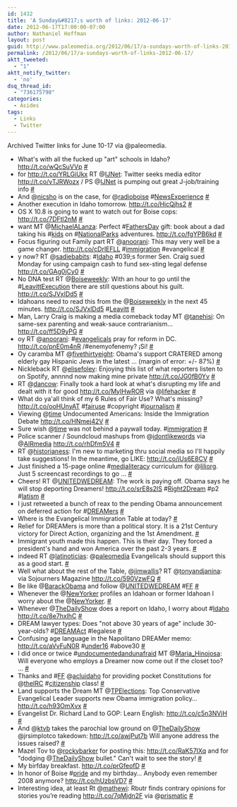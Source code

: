 ```yaml
---
id: 1432
title: 'A Sunday&#8217;s worth of links: 2012-06-17'
date: 2012-06-17T17:00:00-07:00
author: Nathaniel Hoffman
layout: post
guid: http://www.paleomedia.org/2012/06/17/a-sundays-worth-of-links-2012-06-17/
permalink: /2012/06/17/a-sundays-worth-of-links-2012-06-17/
aktt_tweeted:
  - "1"
aktt_notify_twitter:
  - 'no'
dsq_thread_id:
  - "736175798"
categories:
  - Asides
tags:
  - Links
  - Twitter
---
```

Archived Twitter links for June 10-17 via @paleomedia.<!--more-->

<ul class="aktt_tweet_digest">
  <li>
    What's with all the fucked up "art" schools in Idaho? <a href="http://t.co/wQcSuVVp" rel="nofollow">http://t.co/wQcSuVVp</a> <a href="http://twitter.com/paleomedia/statuses/211981018331226112" class="aktt_tweet_time">#</a>
  </li>
  <li>
    for <a href="http://t.co/YRLGiUkx" rel="nofollow">http://t.co/YRLGiUkx</a> RT @<a href="http://twitter.com/IJNet" class="aktt_username">IJNet</a>: Twitter seeks media editor <a href="http://t.co/vTJRWozx" rel="nofollow">http://t.co/vTJRWozx</a> / PS @<a href="http://twitter.com/IJNet" class="aktt_username">IJNet</a> is pumping out great J-job/training info <a href="http://twitter.com/paleomedia/statuses/212165807592058882" class="aktt_tweet_time">#</a>
  </li>
  <li>
    And @<a href="http://twitter.com/nicsho" class="aktt_username">nicsho</a> is on the case, for @<a href="http://twitter.com/radioboise" class="aktt_username">radioboise</a> #<a href="http://search.twitter.com/search?q=%23NewsExperience" class="aktt_hashtag">NewsExperience</a> <a href="http://twitter.com/paleomedia/statuses/212221686563606528" class="aktt_tweet_time">#</a>
  </li>
  <li>
    Another execution in Idaho tomorrow. <a href="http://t.co/HicQjhs2" rel="nofollow">http://t.co/HicQjhs2</a> <a href="http://twitter.com/paleomedia/statuses/212234204090609664" class="aktt_tweet_time">#</a>
  </li>
  <li>
    OS X 10.8 is going to want to watch out for Boise cops: <a href="http://t.co/7DFtl2nM" rel="nofollow">http://t.co/7DFtl2nM</a> <a href="http://twitter.com/paleomedia/statuses/212284024645894144" class="aktt_tweet_time">#</a>
  </li>
  <li>
    want MT @<a href="http://twitter.com/MichaelALanza" class="aktt_username">MichaelALanza</a>: Perfect #<a href="http://search.twitter.com/search?q=%23FathersDay" class="aktt_hashtag">FathersDay</a> gift: book about a dad taking his #<a href="http://search.twitter.com/search?q=%23kids" class="aktt_hashtag">kids</a> on #<a href="http://search.twitter.com/search?q=%23NationalParks" class="aktt_hashtag">NationalParks</a> adventures. <a href="http://t.co/fgYPB6kd" rel="nofollow">http://t.co/fgYPB6kd</a> <a href="http://twitter.com/paleomedia/statuses/212289081831473152" class="aktt_tweet_time">#</a>
  </li>
  <li>
    Focus figuring out Family part RT @<a href="http://twitter.com/anoorani" class="aktt_username">anoorani</a>: This may very well be a game changer. <a href="http://t.co/cDrlEFLL" rel="nofollow">http://t.co/cDrlEFLL</a> #<a href="http://search.twitter.com/search?q=%23immigration" class="aktt_hashtag">immigration</a> #evangelical <a href="http://twitter.com/paleomedia/statuses/212532024072876032" class="aktt_tweet_time">#</a>
  </li>
  <li>
    y now? RT @<a href="http://twitter.com/sadiebabits" class="aktt_username">sadiebabits</a>: #<a href="http://search.twitter.com/search?q=%23Idaho" class="aktt_hashtag">Idaho</a> #039;s former Sen. Craig sued Monday for using campaign cash to fund sex-sting legal defense <a href="http://t.co/GAg0jCy0" rel="nofollow">http://t.co/GAg0jCy0</a> <a href="http://twitter.com/paleomedia/statuses/212556626203389952" class="aktt_tweet_time">#</a>
  </li>
  <li>
    No DNA test RT @<a href="http://twitter.com/Boiseweekly" class="aktt_username">Boiseweekly</a>: With an hour to go until the #<a href="http://search.twitter.com/search?q=%23LeavittExecution" class="aktt_hashtag">LeavittExecution</a> there are still questions about his guilt. <a href="http://t.co/SJVxlDd5" rel="nofollow">http://t.co/SJVxlDd5</a> <a href="http://twitter.com/paleomedia/statuses/212561823633903617" class="aktt_tweet_time">#</a>
  </li>
  <li>
    Idahoans need to read this from the @<a href="http://twitter.com/Boiseweekly" class="aktt_username">Boiseweekly</a> in the next 45 minutes. <a href="http://t.co/SJVxlDd5" rel="nofollow">http://t.co/SJVxlDd5</a> #<a href="http://search.twitter.com/search?q=%23Leavitt" class="aktt_hashtag">Leavitt</a> <a href="http://twitter.com/paleomedia/statuses/212562054412902402" class="aktt_tweet_time">#</a>
  </li>
  <li>
    Man, Larry Craig is making a media comeback today MT @<a href="http://twitter.com/tanehisi" class="aktt_username">tanehisi</a>: On same-sex parenting and weak-sauce contrarianism&#8230; <a href="http://t.co/ff5D9yPG" rel="nofollow">http://t.co/ff5D9yPG</a> <a href="http://twitter.com/paleomedia/statuses/212572972601458688" class="aktt_tweet_time">#</a>
  </li>
  <li>
    oy RT @<a href="http://twitter.com/anoorani" class="aktt_username">anoorani</a>: #<a href="http://search.twitter.com/search?q=%23evangelicals" class="aktt_hashtag">evangelicals</a> pray for reform in DC. <a href="http://t.co/pnE0m4nR" rel="nofollow">http://t.co/pnE0m4nR</a> /#enemyofenemy? ¡Si! <a href="http://twitter.com/paleomedia/statuses/212575653470547968" class="aktt_tweet_time">#</a>
  </li>
  <li>
    Oy caramba MT @<a href="http://twitter.com/fivethirtyeight" class="aktt_username">fivethirtyeight</a>: Obama's support CRATERED among elderly gay Hispanic Jews in the latest &#8230; (margin of error: +/- 87%) <a href="http://twitter.com/paleomedia/statuses/212751274234490880" class="aktt_tweet_time">#</a>
  </li>
  <li>
    Nickleback RT @<a href="http://twitter.com/elisefoley" class="aktt_username">elisefoley</a>: Enjoying this list of what reporters listen to on Spotify, annnnd now making mine private <a href="http://t.co/JG0fB0Yv" rel="nofollow">http://t.co/JG0fB0Yv</a> <a href="http://twitter.com/paleomedia/statuses/212930925678444544" class="aktt_tweet_time">#</a>
  </li>
  <li>
    RT @<a href="http://twitter.com/dancow" class="aktt_username">dancow</a>: Finally took a hard look at what's disrupting my life and dealt with it for good <a href="http://t.co/MyIHwROR" rel="nofollow">http://t.co/MyIHwROR</a> via @<a href="http://twitter.com/lifehacker" class="aktt_username">lifehacker</a> <a href="http://twitter.com/paleomedia/statuses/213285618623582210" class="aktt_tweet_time">#</a>
  </li>
  <li>
    What do ya'all think of my 6 Rules of Fair Use? What's missing? <a href="http://t.co/ooHUnyAT" rel="nofollow">http://t.co/ooHUnyAT</a> #<a href="http://search.twitter.com/search?q=%23fairuse" class="aktt_hashtag">fairuse</a> #copyright #<a href="http://search.twitter.com/search?q=%23journalism" class="aktt_hashtag">journalism</a> <a href="http://twitter.com/paleomedia/statuses/213292839554121730" class="aktt_tweet_time">#</a>
  </li>
  <li>
    Viewing @<a href="http://twitter.com/time" class="aktt_username">time</a> Undocumented Americans: Inside the Immigration Debate <a href="http://t.co/HNmej42V" rel="nofollow">http://t.co/HNmej42V</a> <a href="http://twitter.com/paleomedia/statuses/213294618966638592" class="aktt_tweet_time">#</a>
  </li>
  <li>
    Sure wish @<a href="http://twitter.com/time" class="aktt_username">time</a> was not behind a paywall today. #<a href="http://search.twitter.com/search?q=%23immigration" class="aktt_hashtag">immigration</a> <a href="http://twitter.com/paleomedia/statuses/213299488192872448" class="aktt_tweet_time">#</a>
  </li>
  <li>
    Police scanner / Soundcloud mashups from @<a href="http://twitter.com/idontlikewords" class="aktt_username">idontlikewords</a> via @<a href="http://twitter.com/AIRmedia" class="aktt_username">AIRmedia</a> <a href="http://t.co/rhDfm5V4" rel="nofollow">http://t.co/rhDfm5V4</a> <a href="http://twitter.com/paleomedia/statuses/213313273863479299" class="aktt_tweet_time">#</a>
  </li>
  <li>
    RT @<a href="http://twitter.com/historianess" class="aktt_username">historianess</a>: I'm new to marketing thru social media so I'll happily take suggestions! In the meantime, go LIKE: <a href="http://t.co/jUs6E8CV" rel="nofollow">http://t.co/jUs6E8CV</a> <a href="http://twitter.com/paleomedia/statuses/213346199825162240" class="aktt_tweet_time">#</a>
  </li>
  <li>
    Just finished a 15-page online #<a href="http://search.twitter.com/search?q=%23medialiteracy" class="aktt_hashtag">medialiteracy</a> curriculum for @<a href="http://twitter.com/liliorg" class="aktt_username">liliorg</a>. Just 5 screencast recordings to go &#8230; <a href="http://twitter.com/paleomedia/statuses/213368790287794176" class="aktt_tweet_time">#</a>
  </li>
  <li>
    Cheers! RT @<a href="http://twitter.com/UNITEDWEDREAM" class="aktt_username">UNITEDWEDREAM</a>: The work is paying off. Obama says he will stop deporting Dreamers! <a href="http://t.co/srE8s2lS" rel="nofollow">http://t.co/srE8s2lS</a> #<a href="http://search.twitter.com/search?q=%23Right2Dream" class="aktt_hashtag">Right2Dream</a> #p2 #<a href="http://search.twitter.com/search?q=%23latism" class="aktt_hashtag">latism</a> <a href="http://twitter.com/paleomedia/statuses/213648003121160192" class="aktt_tweet_time">#</a>
  </li>
  <li>
    I just retweeted a bunch of reax to the pending Obama announcement on deferred action for #<a href="http://search.twitter.com/search?q=%23DREAMers" class="aktt_hashtag">DREAMers</a> <a href="http://twitter.com/paleomedia/statuses/213649086795091972" class="aktt_tweet_time">#</a>
  </li>
  <li>
    Where is the Evangelical Immigration Table at today? <a href="http://twitter.com/paleomedia/statuses/213649331604029440" class="aktt_tweet_time">#</a>
  </li>
  <li>
    Relief for DREAMers is more than a political story. It is a 21st Century victory for Direct Action, organizing and the 1st Amendment. <a href="http://twitter.com/paleomedia/statuses/213649688996478976" class="aktt_tweet_time">#</a>
  </li>
  <li>
    Immigrant youth made this happen. This is their day. They forced a president's hand and won America over the past 2-3 years. <a href="http://twitter.com/paleomedia/statuses/213649986343272448" class="aktt_tweet_time">#</a>
  </li>
  <li>
    indeed RT @<a href="http://twitter.com/latinoticias" class="aktt_username">latinoticias</a>: @<a href="http://twitter.com/paleomedia" class="aktt_username">paleomedia</a> Evangelicals should support this as a good start. <a href="http://twitter.com/paleomedia/statuses/213650176936652803" class="aktt_tweet_time">#</a>
  </li>
  <li>
    Well what about the rest of the Table, @<a href="http://twitter.com/jimwallis" class="aktt_username">jimwallis</a>? RT @<a href="http://twitter.com/tonyandjanina" class="aktt_username">tonyandjanina</a>: via Sojourners Magazine <a href="http://t.co/590VzwFQ" rel="nofollow">http://t.co/590VzwFQ</a> <a href="http://twitter.com/paleomedia/statuses/213651675959922688" class="aktt_tweet_time">#</a>
  </li>
  <li>
    Be like @<a href="http://twitter.com/BarackObama" class="aktt_username">BarackObama</a> and follow @<a href="http://twitter.com/UNITEDWEDREAM" class="aktt_username">UNITEDWEDREAM</a> #<a href="http://search.twitter.com/search?q=%23FF" class="aktt_hashtag">FF</a> <a href="http://twitter.com/paleomedia/statuses/213656963534426116" class="aktt_tweet_time">#</a>
  </li>
  <li>
    Whenever the @<a href="http://twitter.com/NewYorker" class="aktt_username">NewYorker</a> profiles an Idahoan or former Idahoan I worry about the @<a href="http://twitter.com/NewYorker" class="aktt_username">NewYorker</a>. <a href="http://twitter.com/paleomedia/statuses/213657256204566530" class="aktt_tweet_time">#</a>
  </li>
  <li>
    Whenever @<a href="http://twitter.com/TheDailyShow" class="aktt_username">TheDailyShow</a> does a report on Idaho, I worry about #<a href="http://search.twitter.com/search?q=%23Idaho" class="aktt_hashtag">Idaho</a> <a href="http://t.co/8e7hxlhC" rel="nofollow">http://t.co/8e7hxlhC</a> <a href="http://twitter.com/paleomedia/statuses/213663016200310784" class="aktt_tweet_time">#</a>
  </li>
  <li>
    DREAM lawyer types: Does "not above 30 years of age" include 30-year-olds? #<a href="http://search.twitter.com/search?q=%23DREAMAct" class="aktt_hashtag">DREAMAct</a> #legalese <a href="http://twitter.com/paleomedia/statuses/213669368599543808" class="aktt_tweet_time">#</a>
  </li>
  <li>
    Confusing age language in the Napolitano DREAMer memo: <a href="http://t.co/aVvFuN0R" rel="nofollow">http://t.co/aVvFuN0R</a> #<a href="http://search.twitter.com/search?q=%23under16" class="aktt_hashtag">under16</a> #above30 <a href="http://twitter.com/paleomedia/statuses/213670500281491456" class="aktt_tweet_time">#</a>
  </li>
  <li>
    I did once or twice #<a href="http://search.twitter.com/search?q=%23undocumentedandunafraid" class="aktt_hashtag">undocumentedandunafraid</a> MT @<a href="http://twitter.com/Maria_Hinojosa" class="aktt_username">Maria_Hinojosa</a>: Will everyone who employs a Dreamer now come out if the closet too? &#8230; <a href="http://twitter.com/paleomedia/statuses/213678908422369280" class="aktt_tweet_time">#</a>
  </li>
  <li>
    Thanks and #<a href="http://search.twitter.com/search?q=%23FF" class="aktt_hashtag">FF</a> @<a href="http://twitter.com/acluidaho" class="aktt_username">acluidaho</a> for providing pocket Constitutions for @<a href="http://twitter.com/theIRC" class="aktt_username">theIRC</a> #<a href="http://search.twitter.com/search?q=%23citizenship" class="aktt_hashtag">citizenship</a> class! <a href="http://twitter.com/paleomedia/statuses/213729699912888320" class="aktt_tweet_time">#</a>
  </li>
  <li>
    Land supports the Dream MT @<a href="http://twitter.com/TPElections" class="aktt_username">TPElections</a>: Top Conservative Evangelical Leader supports new Obama immigration policy&#8230; <a href="http://t.co/h93OmXvx" rel="nofollow">http://t.co/h93OmXvx</a> <a href="http://twitter.com/paleomedia/statuses/213733721981976576" class="aktt_tweet_time">#</a>
  </li>
  <li>
    Evangelist Dr. Richard Land to GOP: Learn English: <a href="http://t.co/c5n3NVjH" rel="nofollow">http://t.co/c5n3NVjH</a> <a href="http://twitter.com/paleomedia/statuses/213734070008553472" class="aktt_tweet_time">#</a>
  </li>
  <li>
    And @<a href="http://twitter.com/ktvb" class="aktt_username">ktvb</a> takes the parochial low ground on @<a href="http://twitter.com/TheDailyShow" class="aktt_username">TheDailyShow</a> @jrsimplotco takedown: <a href="http://t.co/awjPut7b" rel="nofollow">http://t.co/awjPut7b</a> Will anyone address the issues raised? <a href="http://twitter.com/paleomedia/statuses/213740307051847682" class="aktt_tweet_time">#</a>
  </li>
  <li>
    Mazel Tov to @<a href="http://twitter.com/rockybarker" class="aktt_username">rockybarker</a> for posting this: <a href="http://t.co/RaK57IXq" rel="nofollow">http://t.co/RaK57IXq</a> and for "dodging @<a href="http://twitter.com/TheDailyShow" class="aktt_username">TheDailyShow</a> bullet." Can't wait to see the story! <a href="http://twitter.com/paleomedia/statuses/213743464087687168" class="aktt_tweet_time">#</a>
  </li>
  <li>
    My birfday breakfast. <a href="http://t.co/prGfeofD" rel="nofollow">http://t.co/prGfeofD</a> <a href="http://twitter.com/paleomedia/statuses/214026604647694336" class="aktt_tweet_time">#</a>
  </li>
  <li>
    In honor of Boise #<a href="http://search.twitter.com/search?q=%23pride" class="aktt_hashtag">pride</a> and my birthday&#8230; Anybody even remember 2008 anymore? <a href="http://t.co/hUzbsVD7" rel="nofollow">http://t.co/hUzbsVD7</a> <a href="http://twitter.com/paleomedia/statuses/214128993539063808" class="aktt_tweet_time">#</a>
  </li>
  <li>
    Interesting idea, at least Rt @<a href="http://twitter.com/mathewi" class="aktt_username">mathewi</a>: Rbutr finds contrary opinions for stories you’re reading <a href="http://t.co/7qMjdn2F" rel="nofollow">http://t.co/7qMjdn2F</a> via @<a href="http://twitter.com/prismatic" class="aktt_username">prismatic</a> <a href="http://twitter.com/paleomedia/statuses/214223511969992704" class="aktt_tweet_time">#</a>
  </li>
</ul>